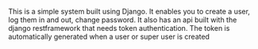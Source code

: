 This is a simple system built using Django. It enables you to create a user, log them in and out, change password. It also has an api built with the django restframework that needs token authentication. The token is automatically generated when a user or super user is created